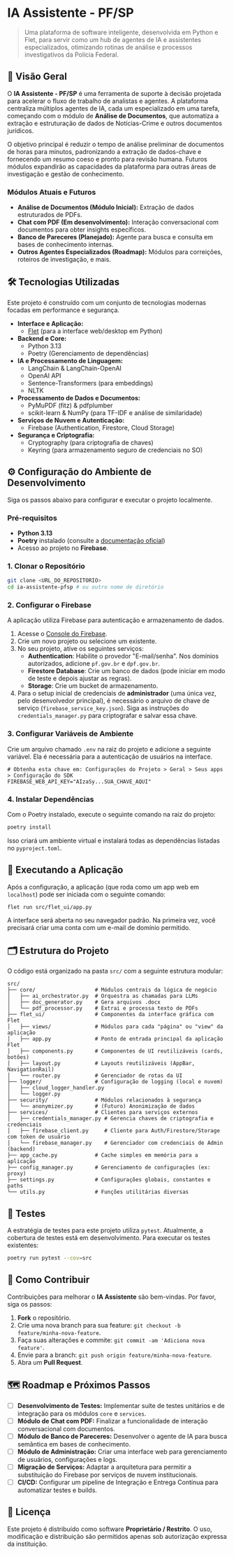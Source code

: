 # IA Assistente - PF/SP

> Uma plataforma de software inteligente, desenvolvida em Python e Flet, para servir como um hub de agentes de IA e assistentes especializados, otimizando rotinas de análise e processos investigativos da Polícia Federal.

## 📖 Visão Geral

O **IA Assistente - PF/SP** é uma ferramenta de suporte à decisão projetada para acelerar o fluxo de trabalho de analistas e agentes. A plataforma centraliza múltiplos agentes de IA, cada um especializado em uma tarefa, começando com o módulo de **Análise de Documentos**, que automatiza a extração e estruturação de dados de Notícias-Crime e outros documentos jurídicos.

O objetivo principal é reduzir o tempo de análise preliminar de documentos de horas para minutos, padronizando a extração de dados-chave e fornecendo um resumo coeso e pronto para revisão humana. Futuros módulos expandirão as capacidades da plataforma para outras áreas de investigação e gestão de conhecimento.

### Módulos Atuais e Futuros
*   **Análise de Documentos (Módulo Inicial):** Extração de dados estruturados de PDFs.
*   **Chat com PDF (Em desenvolvimento):** Interação conversacional com documentos para obter insights específicos.
*   **Banco de Pareceres (Planejado):** Agente para busca e consulta em bases de conhecimento internas.
*   **Outros Agentes Especializados (Roadmap):** Módulos para correições, roteiros de investigação, e mais.

## 🛠️ Tecnologias Utilizadas

Este projeto é construído com um conjunto de tecnologias modernas focadas em performance e segurança.

*   **Interface e Aplicação:**
    *   [Flet](https://flet.dev/) (para a interface web/desktop em Python)
*   **Backend e Core:**
    *   Python 3.13
    *   Poetry (Gerenciamento de dependências)
*   **IA e Processamento de Linguagem:**
    *   LangChain & LangChain-OpenAI
    *   OpenAI API
    *   Sentence-Transformers (para embeddings)
    *   NLTK
*   **Processamento de Dados e Documentos:**
    *   PyMuPDF (fitz) & pdfplumber
    *   scikit-learn & NumPy (para TF-IDF e análise de similaridade)
*   **Serviços de Nuvem e Autenticação:**
    *   Firebase (Authentication, Firestore, Cloud Storage)
*   **Segurança e Criptografia:**
    *   Cryptography (para criptografia de chaves)
    *   Keyring (para armazenamento seguro de credenciais no SO)

## ⚙️ Configuração do Ambiente de Desenvolvimento

Siga os passos abaixo para configurar e executar o projeto localmente.

### Pré-requisitos
*   **Python 3.13**
*   **Poetry** instalado (consulte a [documentação oficial](https://python-poetry.org/docs/#installation))
*   Acesso ao projeto no **Firebase**.

### 1. Clonar o Repositório
```bash
git clone <URL_DO_REPOSITORIO>
cd ia-assistente-pfsp # ou outro nome de diretório
```

### 2. Configurar o Firebase
A aplicação utiliza Firebase para autenticação e armazenamento de dados.

1.  Acesse o [Console do Firebase](https://console.firebase.google.com/).
2.  Crie um novo projeto ou selecione um existente.
3.  No seu projeto, ative os seguintes serviços:
    *   **Authentication**: Habilite o provedor "E-mail/senha". Nos domínios autorizados, adicione `pf.gov.br` e `dpf.gov.br`.
    *   **Firestore Database**: Crie um banco de dados (pode iniciar em modo de teste e depois ajustar as regras).
    *   **Storage**: Crie um bucket de armazenamento.
4.  Para o setup inicial de credenciais de **administrador** (uma única vez, pelo desenvolvedor principal), é necessário o arquivo de chave de serviço (`firebase_service_key.json`). Siga as instruções do `credentials_manager.py` para criptografar e salvar essa chave. 

### 3. Configurar Variáveis de Ambiente
Crie um arquivo chamado `.env` na raiz do projeto e adicione a seguinte variável. Ela é necessária para a autenticação de usuários na interface.

```env
# Obtenha esta chave em: Configurações do Projeto > Geral > Seus apps > Configuração do SDK
FIREBASE_WEB_API_KEY="AIzaSy...SUA_CHAVE_AQUI"
```

### 4. Instalar Dependências
Com o Poetry instalado, execute o seguinte comando na raiz do projeto:
```bash
poetry install
```
Isso criará um ambiente virtual e instalará todas as dependências listadas no `pyproject.toml`.

## 🚀 Executando a Aplicação
Após a configuração, a aplicação (que roda como um app web em `localhost`) pode ser iniciada com o seguinte comando:

```bash
flet run src/flet_ui/app.py
```
A interface será aberta no seu navegador padrão. Na primeira vez, você precisará criar uma conta com um e-mail de domínio permitido.

## 🗂️ Estrutura do Projeto
O código está organizado na pasta `src/` com a seguinte estrutura modular:
```
src/
├── core/                   # Módulos centrais da lógica de negócio
│   ├── ai_orchestrator.py  # Orquestra as chamadas para LLMs
│   ├── doc_generator.py    # Gera arquivos .docx
│   └── pdf_processor.py    # Extrai e processa texto de PDFs
├── flet_ui/                # Componentes da interface gráfica com Flet
│   ├── views/              # Módulos para cada "página" ou "view" da aplicação
│   ├── app.py              # Ponto de entrada principal da aplicação Flet
│   ├── components.py       # Componentes de UI reutilizáveis (cards, botões)
│   ├── layout.py           # Layouts reutilizáveis (AppBar, NavigationRail)
│   └── router.py           # Gerenciador de rotas da UI
├── logger/                 # Configuração de logging (local e nuvem)
│   ├── cloud_logger_handler.py
│   └── logger.py
├── security/               # Módulos relacionados à segurança
│   └── anonymizer.py       # (Futuro) Anonimização de dados
├── services/               # Clientes para serviços externos
│   ├── credentials_manager.py # Gerencia chaves de criptografia e credenciais
│   ├── firebase_client.py     # Cliente para Auth/Firestore/Storage com token de usuário
│   └── firebase_manager.py    # Gerenciador com credenciais de Admin (backend)
├── app_cache.py            # Cache simples em memória para a aplicação
├── config_manager.py       # Gerenciamento de configurações (ex: proxy)
├── settings.py             # Configurações globais, constantes e paths
└── utils.py                # Funções utilitárias diversas
```

## 🧪 Testes
A estratégia de testes para este projeto utiliza `pytest`. Atualmente, a cobertura de testes está em desenvolvimento. Para executar os testes existentes:
```bash
poetry run pytest --cov=src
```
## 🤝 Como Contribuir
Contribuições para melhorar o **IA Assistente** são bem-vindas. Por favor, siga os passos:

1.  **Fork** o repositório.
2.  Crie uma nova branch para sua feature: `git checkout -b feature/minha-nova-feature`.
3.  Faça suas alterações e commite: `git commit -am 'Adiciona nova feature'`.
4.  Envie para a branch: `git push origin feature/minha-nova-feature`.
5.  Abra um **Pull Request**.

## 🗺️ Roadmap e Próximos Passos
-   [ ] **Desenvolvimento de Testes:** Implementar suíte de testes unitários e de integração para os módulos `core` e `services`.
-   [ ] **Módulo de Chat com PDF:** Finalizar a funcionalidade de interação conversacional com documentos.
-   [ ] **Módulo de Banco de Pareceres:** Desenvolver o agente de IA para busca semântica em bases de conhecimento.
-   [ ] **Módulo de Administração:** Criar uma interface web para gerenciamento de usuários, configurações e logs.
-   [ ] **Migração de Serviços:** Adaptar a arquitetura para permitir a substituição do Firebase por serviços de nuvem institucionais.
-   [ ] **CI/CD:** Configurar um pipeline de Integração e Entrega Contínua para automatizar testes e builds.

## 📄 Licença
Este projeto é distribuído como software **Proprietário / Restrito**. O uso, modificação e distribuição são permitidos apenas sob autorização expressa da instituição.
